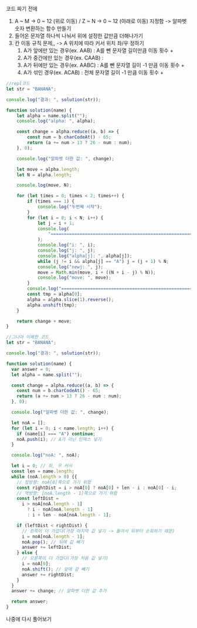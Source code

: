 코드 짜기 전에

1. A ~ M -> 0 ~ 12 (위로 이동) / Z ~ N -> 0 ~ 12 (아래로 이동) 지정함
   -> 알파벳 숫자 변환하는 함수 만들기
2. 들어온 문자열 하나씩 나눠서 위에 설정한 값만큼 더해나가기
3. 칸 이동 규칙 문제,,
   -> A 위치에 따라 커서 위치 좌/우 정하기
    1. A가 앞에만 있는 경우(ex. AAB) : A를 뺀 문자열 길이만큼 이동 횟수 +
    2. A가 중간에만 있는 경우(ex. CAAB) :
    3. A가 뒤에만 있는 경우(ex. AABC) : A를 뺀 문자열 길이 -1 만큼 이동 횟수 +
    4. A가 섞인 경우(ex. ACAB) : 전체 문자열 길이 -1 만큼 이동 횟수 +

```javascript
//repl코드
let str = "BANANA";

console.log("결과: ", solution(str));

function solution(name) {
	let alpha = name.split("");
	console.log("alpha: ", alpha);

	const change = alpha.reduce((a, b) => {
		const num = b.charCodeAt() - 65;
		return (a += num > 13 ? 26 - num : num);
	}, 0);

	console.log("알파벳 더한 값: ", change);

	let move = alpha.length;
	let N = alpha.length;

	console.log(move, N);

	for (let times = 0; times < 2; times++) {
		if (times === 1) {
			console.log("두번째 시작");
		}
		for (let i = 0; i < N; i++) {
			let j = i + 1;
			console.log(
				"======================================================"
			);
			console.log("i: ", i);
			console.log("j: ", j);
			console.log("alpha[j]: ", alpha[j]);
			while (j != i && alpha[j] == "A") j = (j + 1) % N;
			console.log("newj: ", j);
			move = Math.min(move, i + ((N + i - j) % N));
			console.log("move: ", move);
		}
		console.log("======================================================");
		const tmp = alpha[0];
		alpha = alpha.slice(1).reverse();
		alpha.unshift(tmp);
	}

	return change + move;
}
```

```javascript
//그나마 이해한 코드
let str = "BANANA";

console.log("결과: ", solution(str));

function solution(name) {
  var answer = 0;
  let alpha = name.split("");

  const change = alpha.reduce((a, b) => {
    const num = b.charCodeAt() - 65;
    return (a += num > 13 ? 26 - num : num);
  }, 0);

  console.log("알파벳 더한 값: ", change);

  let noA = [];
  for (let i = 0; i < name.length; i++) {
    if (name[i] === "A") continue;
    noA.push(i); // A가 아닌 인덱스 넣기
  }

  console.log("noA: ", noA);

  let i = 0; // 좌, 우 커서
  const len = name.length;
  while (noA.length > 0) {{
    // 정방향: noA[0]쪽으로 가기 위함
    const rightDist = i > noA[0] ? noA[0] + len - i : noA[0] - i;
    // 역방향: [noA.length - 1]쪽으로 가기 위함
    const leftDist =
      i > noA[noA.length - 1]
        ? i - noA[noA.length - 1]
        : i + len - noA[noA.length - 1];

    if (leftDist < rightDist) {
      // 왼쪽이 더 가깝다(가장 마지막 값 넣기 -> 돌아서 뒤부터 순회하기 때문)
      i = noA[noA.length - 1];
      noA.pop(); // 뒤에 값 빼기
      answer += leftDist;
    } else {
      // 오른쪽이 더 가깝다(가장 처음 값 넣기)
      i = noA[0];
      noA.shift(); // 앞에 갚 빼기
      answer += rightDist;
    }
  }
  answer += change; // 알파벳 더한 값 추가

  return answer;
}
```

나중에 다시 풀어보기
